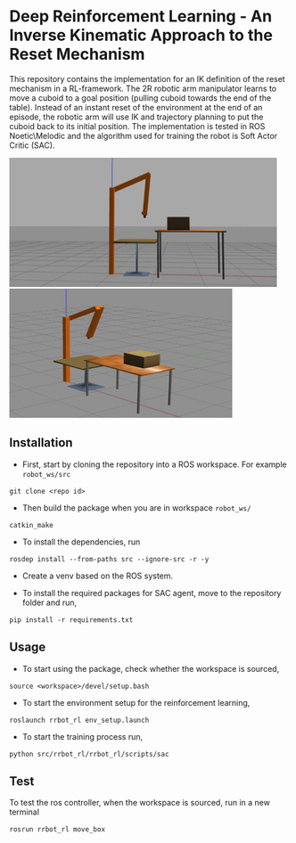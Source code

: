 # Deep Reinforcement Learning - An Inverse Kinematic Approach to the Reset Mechanism
This repository contains the implementation for an IK definition of the reset mechanism in a RL-framework. The 2R robotic arm manipulator learns to move a cuboid to a goal position (pulling cuboid towards the end of the table). Instead of an instant reset of the environment at the end of an episode, the robotic arm will use IK and trajectory planning to put the cuboid back to its initial position. The implementation is tested in ROS Noetic\Melodic and the algorithm used for training the robot is Soft Actor Critic (SAC).

<img src="https://github.com/geekzyn/rl-robotic-ik-resetmechanism/blob/master/results/animated_resetmechanism.gif" width="480" height="232"> <img src="https://github.com/geekzyn/rl-robotic-ik-resetmechanism/blob/master/results/animated_resetmechanism2.gif" width="400" height="232">



## Installation

 - First, start by cloning the repository into a ROS workspace. For example `robot_ws/src`

```
git clone <repo id>
```

 - Then build the package when you are in workspace `robot_ws/`

```
catkin_make
```

 - To install the dependencies, run

```
rosdep install --from-paths src --ignore-src -r -y
```

 - Create a venv based on the ROS system.

 - To install the required packages for SAC agent, move to the repository folder and run,

```
pip install -r requirements.txt
```

## Usage

 - To start using the package, check whether the workspace is sourced,

```
source <workspace>/devel/setup.bash
```

 - To start the environment setup for the reinforcement learning,

```
roslaunch rrbot_rl env_setup.launch
```

 - To start the training process run,

```
python src/rrbot_rl/rrbot_rl/scripts/sac
```

## Test

To test the ros controller, when the workspace is sourced, run in a new terminal

```
rosrun rrbot_rl move_box
```

